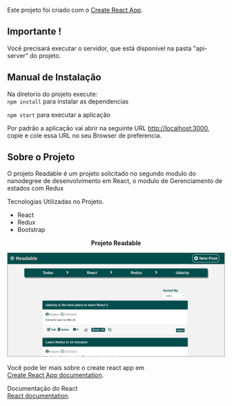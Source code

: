 Este projeto foi criado com o [Create React App](https://github.com/facebook/create-react-app).

## Importante !

Você precisará executar o servidor, que está disponível na pasta "api-server" do projeto.

## Manual de Instalação

Na diretorio do projeto execute: <br>
`npm install` para instalar as dependencias <br>  

`npm start` para executar a aplicação 


Por padrão a aplicação vai abrir na seguinte URL [http://localhost:3000](http://localhost:3000), copie e cole essa URL no seu Browser de preferencia.


## Sobre o Projeto

O projeto Readable é um projeto solicitado no segundo modulo do nanodegree de desenvolvimento em React, o modulo de Gerenciamento de estados com Redux

<p> Tecnologias Utilizadas no Projeto. </p>
<ul>
  <li>React</li>
  <li>Redux</li>
  <li>Bootstrap</li>
</ul>

<p align="center"><b>Projeto Readable </b></p>
<p align="center">
  <img src="principal.jpg" width="700" />
</p>  

 Você pode ler mais sobre o create react app em <br>[Create React App documentation](https://facebook.github.io/create-react-app/docs/getting-started).

Documentação do React <br> [React documentation](https://reactjs.org/).


